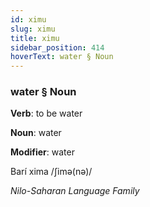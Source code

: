 ```yaml
---
id: ximu
slug: ximu
title: ximu
sidebar_position: 414
hoverText: water § Noun
---
```


### water § Noun

**Verb**: to be water

**Noun**: water

**Modifier**: water

Barí xima /ʃimə(nə)/

*Nilo-Saharan Language Family*